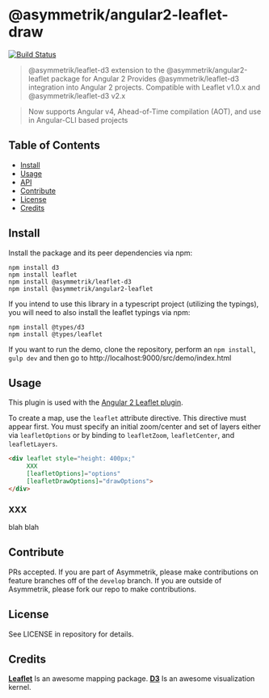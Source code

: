 # @asymmetrik/angular2-leaflet-draw

[![Build Status][travis-image]][travis-url]

> @asymmetrik/leaflet-d3 extension to the @asymmetrik/angular2-leaflet package for Angular 2
> Provides @asymmetrik/leaflet-d3 integration into Angular 2 projects. Compatible with Leaflet v1.0.x and @asymmetrik/leaflet-d3 v2.x

> Now supports Angular v4, Ahead-of-Time compilation (AOT), and use in Angular-CLI based projects

## Table of Contents
- [Install](#install)
- [Usage](#usage)
- [API](#api)
- [Contribute](#contribute)
- [License](#license)
- [Credits](#credits)

## Install
Install the package and its peer dependencies via npm:
```
npm install d3
npm install leaflet
npm install @asymmetrik/leaflet-d3
npm install @asymmetrik/angular2-leaflet
```

If you intend to use this library in a typescript project (utilizing the typings), you will need to also install the leaflet typings via npm:
```
npm install @types/d3
npm install @types/leaflet
```

If you want to run the demo, clone the repository, perform an ```npm install```, ```gulp dev``` and then go to http://localhost:9000/src/demo/index.html


## Usage

This plugin is used with the [Angular 2 Leaflet plugin](https://github.com/Asymmetrik/angular2-leaflet).

To create a map, use the ```leaflet``` attribute directive. This directive must appear first.
You must specify an initial zoom/center and set of layers either via ```leafletOptions``` or by binding to ```leafletZoom```, ```leafletCenter```, and ```leafletLayers```.

```html
<div leaflet style="height: 400px;"
     XXX
     [leafletOptions]="options"
     [leafletDrawOptions]="drawOptions">
</div>
```

### XXX
blah blah 


## Contribute
PRs accepted. If you are part of Asymmetrik, please make contributions on feature branches off of the ```develop``` branch. If you are outside of Asymmetrik, please fork our repo to make contributions.


## License
See LICENSE in repository for details.


## Credits
**[Leaflet](http://leafletjs.com/)** Is an awesome mapping package.
**[D3](https://d3js.org)** Is an awesome visualization kernel.


[travis-url]: https://travis-ci.org/Asymmetrik/angular2-leaflet-d3/
[travis-image]: https://travis-ci.org/Asymmetrik/angular2-leaflet-d3.svg
